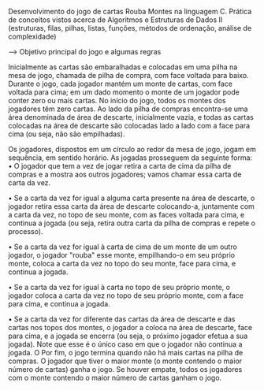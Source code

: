 Desenvolvimento do jogo de cartas Rouba Montes na linguagem C. Prática de conceitos vistos acerca de Algoritmos e Estruturas
de Dados II (estruturas, filas, pilhas, listas, funções, métodos de ordenação, análise de complexidade)

--> Objetivo principal do jogo e algumas regras 

Inicialmente as cartas são embaralhadas e colocadas em uma pilha na mesa de jogo,
chamada de pilha de compra, com face voltada para baixo. Durante o jogo, cada jogador
mantém um monte de cartas, com face voltada para cima; em um dado momento o monte
de um jogador pode conter zero ou mais cartas. No início do jogo, todos os montes dos
jogadores têm zero cartas. Ao lado da pilha de compras encontra-se uma área denominada
de área de descarte, inicialmente vazia, e todas as cartas colocadas na área de descarte
são colocadas lado a lado com a face para cima (ou seja, não são empilhadas).

Os jogadores, dispostos em um círculo ao redor da mesa de jogo, jogam em sequência, em
sentido horário. As jogadas prosseguem da seguinte forma:
• O jogador que tem a vez de jogar retira a carta de cima da pilha de compras e a
mostra aos outros jogadores; vamos chamar essa carta de carta da vez.

• Se a carta da vez for igual a alguma carta presente na área de descarte, o jogador
retira essa carta da área de descarte colocando-a, juntamente com a carta da vez,
no topo de seu monte, com as faces voltada para cima, e continua a jogada (ou seja,
retira outra carta da pilha de compras e repete o processo).

• Se a carta da vez for igual à carta de cima de um monte de um outro jogador, o
jogador "rouba" esse monte, empilhando-o em seu próprio monte, coloca a carta da
vez no topo do seu monte, face para cima, e continua a jogada.

• Se a carta da vez for igual à carta no topo de seu próprio monte, o jogador coloca a
carta da vez no topo de seu próprio monte, com a face para cima, e continua a
jogada.

• Se a carta da vez for diferente das cartas da área de descarte e das cartas nos topos
dos montes, o jogador a coloca na área de descarte, face para cima, e a jogada se
encerra (ou seja, o próximo jogador efetua a sua jogada). Note que esse é o único
caso em que o jogador não continua a jogada.
O
Por fim, o jogo termina quando não há mais cartas na pilha de compras. O jogador que tiver o maior
monte (o monte contendo o maior número de cartas) ganha o jogo. Se houver empate,
todos os jogadores com o monte contendo o maior número de cartas ganham o jogo.
